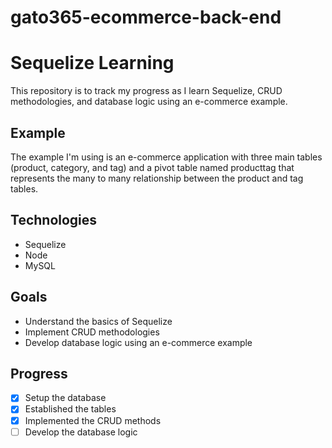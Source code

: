 # gato365-ecommerce-back-end
# Sequelize Learning

This repository is to track my progress as I learn Sequelize, CRUD methodologies, and database logic using an e-commerce example.

## Example

The example I'm using is an e-commerce application with three main tables (product, category, and tag) and a pivot table named producttag that represents the many to many relationship between the product and tag tables.

## Technologies

* Sequelize 
* Node 
* MySQL

## Goals

* Understand the basics of Sequelize
* Implement CRUD methodologies
* Develop database logic using an e-commerce example

## Progress

* [x] Setup the database
* [x] Established the tables
* [x] Implemented the CRUD methods
* [ ] Develop the database logic
